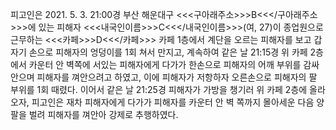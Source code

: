 피고인은 2021. 5. 3. 21:00경 부산 해운대구 <<<구아래주소>>>B<<</구아래주소>>>에 있는 피해자 <<<내국인이름>>>C<<</내국인이름>>>(여, 27)이 종업원으로 근무하는 <<<카페>>>D<<</카페>>> 카페 1층에서 계단을 오르는 피해자를 보고 갑자기 손으로 피해자의 엉덩이를 1회 쳐서 만지고, 계속하여 같은 날 21:15경 위 카페 2층에서 카운터 안 벽쪽에 서있는 피해자에게 다가가 한손으로 피해자의 어깨 부위를 감싸 안으며 피해자를 껴안으려고 하였고, 이에 피해자가 저항하자 오른손으로 피해자의 팔 부위를 1회 때렸다.
이어서 같은 날 21:25경 피해자가 가방을 챙기러 위 카페 2층에 올라오자, 피고인은 재차 피해자에게 다가가 피해자를 카운터 안 벽 쪽까지 몰아세운 다음 양팔을 벌려 피해자를 껴안아 강제로 추행하였다.